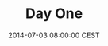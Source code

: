 ---
layout: post
title:  Day One
date:   2014-07-03 08:00:00 CEST
timezone: CEST
locations: ["St Jean Pied de Port, France",
            "Roncesvalles, Spain"]
polyline: ugmfGtwpFlE`EsDfFqBvHzAfLn@pC`A~@vEMpDYrBZxAfA~AxD`DzJxAxDnAxA~BHvEOrCJvD~AxB|AhNhOnChD~CV~M|GtChEtARz@rAbAlGZhDjCvFvAhBtEzCrCtA`CH`CEzC_ApBL|@n@jDfDjG`GnBlAhBOrAP~@tAbAhIhBtBdBGdAu@hA_AtCO`Gd@vF|@lDxDrFrBpDn@tB`AjTxF`FaBxDaAlCFfJv@nDt@nBx@l@v@`AjEpB~EtBn@hEdB|BpCdBtMlGnIxAx@d@~@lAbDvBpGp@vDZdABrArBhBjCfCjDjGhCxBvDlCnC~GlCfIlC|C~@f@dEJdBP`@p@n@dGnAhCl@l@fCEtAB~BfChGxEj@|A}BnFDv@^B~C}AtAy@XRLlCyAm@c@HG`@J\lC|@|E`EhDxA~@`AlAfE~@bEhBfDhEjC~@dC`@FvB_Cx@[|An@p@_@bA@x@jA~@@rAVbCtB|GlBrAo@n@JzH|F|FLbAdB\pA|@TrCeAvDdAzAOnCyAlCe@tDZdBn@nBvBfBX~@tAxBlAnBx@hErErBxAvCVzDNnA?fAn@pBjBnCIxDu@hBbA^?b@wAx@yG|D_E|AQjBxAdD}@xAw@dAcB`@e@x@PdGnC`A|BpA^~BzAhC`CrAAxABdFbDd@nAb@lBfBp@~DmAjBBb@~@MfClA|EbBbDpBtB`C~BbCA|@p@nAdEThD`A`DLnC~@jBtD`Cn@l@\QVaBdA|@fAlBjBFbA?d@n@r@nDvArCrANjAxCLzA^tAdDvAv@l@F|Ac@xBL|A^p@Z[AsAh@}A`@K|@|AlCfE|A|AfBZ|AG~DbAzD|Br@pBVhCdAz@rCe@ZDGj@aBVmBGcAoAs@_CoAcAoAOsAd@aMy@}@x@D`@l@Sv@U`Dv@pHzE`F~En@zAKzF?|Dr@`@|B_Bx@S`@hATtChBvEjA?pBz@hBtEfCdC|AdBpD|FrBhDWrE_@dD^VjEqEz@h@bA`BVEB{@S{Bf@wBk@eFlA_ETqFjA{CfAcAlCaBfA{DZcBo@k@s@s@T}@fB}@XL_@hCt@bA~@XFt@eBzBIbBd@fBS|@eCr@aB`CStCd@vCSdC[hFTj@HgD`AcHNiCf@u@nBc@|Bu@~AaIjBkChAw@?mAcAaDj@oBn@kBxEaHhFyEh@E`Fh@^K^kG_@gEB}@fAuBzEcGjHcIpBcBhHaAnDgAdAiAdBmGzHcKn@SbEJ`HtA~CQtBx@xAzDhAr@`@bBStARDd@oBBsCZiAvB_C`AeAUo@oCPMC
elevation: [{"e":167,"l":{"lat":43.16299,"lng":-1.2378699999999299}},{"e":163,"l":{"lat":43.16284791822814,"lng":-1.2399844276121712}},{"e":178,"l":{"lat":43.16309382185051,"lng":-1.2431093636586183}},{"e":186,"l":{"lat":43.16135538327035,"lng":-1.2446622933208573}},{"e":192,"l":{"lat":43.1591528473114,"lng":-1.2455088619815342}},{"e":185,"l":{"lat":43.15785580973781,"lng":-1.248385330138376}},{"e":177,"l":{"lat":43.15566581492068,"lng":-1.2492193194780157}},{"e":177,"l":{"lat":43.15334247126552,"lng":-1.2501641620526698}},{"e":182,"l":{"lat":43.15138672664996,"lng":-1.2522262868520784}},{"e":189,"l":{"lat":43.14930443818096,"lng":-1.2537993342815525}},{"e":193,"l":{"lat":43.14704043068386,"lng":-1.255146330102889}},{"e":198,"l":{"lat":43.14528989413694,"lng":-1.2572766060263803}},{"e":191,"l":{"lat":43.14420595609033,"lng":-1.260241007814102}},{"e":193,"l":{"lat":43.14207089451215,"lng":-1.2618929942817658}},{"e":207,"l":{"lat":43.13964621055997,"lng":-1.261672395357209}},{"e":203,"l":{"lat":43.13755732868601,"lng":-1.2633798191907317}},{"e":235,"l":{"lat":43.13532694273015,"lng":-1.2644785122822668}},{"e":219,"l":{"lat":43.13405104102538,"lng":-1.2671438070955219}},{"e":222,"l":{"lat":43.13170744417314,"lng":-1.2665051835496115}},{"e":228,"l":{"lat":43.12933970203542,"lng":-1.2672396326265698}},{"e":226,"l":{"lat":43.12710904935685,"lng":-1.268563515667438}},{"e":221,"l":{"lat":43.12474272840677,"lng":-1.269497821033383}},{"e":234,"l":{"lat":43.1223614379395,"lng":-1.2701535421633707}},{"e":241,"l":{"lat":43.11996644920895,"lng":-1.269484002920649}},{"e":247,"l":{"lat":43.11752310284333,"lng":-1.2699347307562903}},{"e":238,"l":{"lat":43.11583357498908,"lng":-1.272074910352103}},{"e":264,"l":{"lat":43.11375588153803,"lng":-1.2736554088164667}},{"e":260,"l":{"lat":43.1127284672955,"lng":-1.2766067970761696}},{"e":271,"l":{"lat":43.11083883743891,"lng":-1.278737221578922}},{"e":256,"l":{"lat":43.10960863857039,"lng":-1.2816538140242528}},{"e":262,"l":{"lat":43.108040259535,"lng":-1.2840219225563487}},{"e":293,"l":{"lat":43.10617742007774,"lng":-1.2861821026451707}},{"e":302,"l":{"lat":43.10461317446933,"lng":-1.2886994389450592}},{"e":304,"l":{"lat":43.10279783959496,"lng":-1.290711343277394}},{"e":318,"l":{"lat":43.10119022875092,"lng":-1.2924858562853387}},{"e":312,"l":{"lat":43.09909730375254,"lng":-1.2937378669201962}},{"e":308,"l":{"lat":43.09743279807923,"lng":-1.29578389729204}},{"e":304,"l":{"lat":43.09662556481893,"lng":-1.296361194454903}},{"e":323,"l":{"lat":43.09620830312677,"lng":-1.297560221812546}},{"e":340,"l":{"lat":43.09405699067906,"lng":-1.2991793538756156}},{"e":365,"l":{"lat":43.09276576357219,"lng":-1.302015772261484}},{"e":375,"l":{"lat":43.09082242925292,"lng":-1.3031272559634317}},{"e":388,"l":{"lat":43.08860110047156,"lng":-1.3032411142216915}},{"e":402,"l":{"lat":43.08631729890432,"lng":-1.3044179634789543}},{"e":407,"l":{"lat":43.08411202661487,"lng":-1.3054015402067307}},{"e":417,"l":{"lat":43.08203264978802,"lng":-1.3066045437475395}},{"e":408,"l":{"lat":43.07965709473026,"lng":-1.306573183879209}},{"e":382,"l":{"lat":43.07727977826669,"lng":-1.3061377516843322}},{"e":411,"l":{"lat":43.07515485655286,"lng":-1.3076886993446806}},{"e":431,"l":{"lat":43.07305300471018,"lng":-1.3094083595718757}},{"e":435,"l":{"lat":43.07064580223603,"lng":-1.3098899999999958}},{"e":455,"l":{"lat":43.06835505170553,"lng":-1.3104501753241493}},{"e":449,"l":{"lat":43.06686850346448,"lng":-1.3089299622083672}},{"e":471,"l":{"lat":43.06478155926391,"lng":-1.3081994975439102}},{"e":451,"l":{"lat":43.06261133943401,"lng":-1.307153693352916}},{"e":464,"l":{"lat":43.06051341044906,"lng":-1.308730050012855}},{"e":489,"l":{"lat":43.05827977021614,"lng":-1.3098726887249086}},{"e":502,"l":{"lat":43.05637942908865,"lng":-1.3116469548181158}},{"e":512,"l":{"lat":43.05478471354155,"lng":-1.3126581276457046}},{"e":521,"l":{"lat":43.053164581294,"lng":-1.3151211835802314}},{"e":541,"l":{"lat":43.05139204187517,"lng":-1.3169360449517171}},{"e":560,"l":{"lat":43.05034059627867,"lng":-1.3198181476952868}},{"e":571,"l":{"lat":43.048505234446,"lng":-1.3207308923942946}},{"e":589,"l":{"lat":43.04677185772231,"lng":-1.322562331605127}},{"e":597,"l":{"lat":43.04515691143464,"lng":-1.3247066990805934}},{"e":612,"l":{"lat":43.04432643920011,"lng":-1.3264995610057895}},{"e":629,"l":{"lat":43.04268847547229,"lng":-1.327531525667382}},{"e":637,"l":{"lat":43.04033686227283,"lng":-1.3283160407393098}},{"e":658,"l":{"lat":43.03865139414554,"lng":-1.3303415737296973}},{"e":660,"l":{"lat":43.03942999410567,"lng":-1.330006938688939}},{"e":677,"l":{"lat":43.04157535543766,"lng":-1.3291678009489942}},{"e":682,"l":{"lat":43.04298488177053,"lng":-1.329261203430292}},{"e":705,"l":{"lat":43.04072114301875,"lng":-1.330469769715478}},{"e":734,"l":{"lat":43.03919959985571,"lng":-1.3328015603862013}},{"e":735,"l":{"lat":43.03805192474578,"lng":-1.3339806637022775}},{"e":766,"l":{"lat":43.03662015057199,"lng":-1.3363062372704917}},{"e":791,"l":{"lat":43.03482002703183,"lng":-1.338502099596326}},{"e":812,"l":{"lat":43.03314983493544,"lng":-1.3409368718565702}},{"e":833,"l":{"lat":43.03251000602538,"lng":-1.3420879430208288}},{"e":855,"l":{"lat":43.03136283985626,"lng":-1.3409451557326975}},{"e":866,"l":{"lat":43.0310903123013,"lng":-1.3377534291744269}},{"e":888,"l":{"lat":43.02941334263186,"lng":-1.3354642798109353}},{"e":900,"l":{"lat":43.0289299378853,"lng":-1.3338184796152746}},{"e":928,"l":{"lat":43.02887773751181,"lng":-1.3363351406273978}},{"e":931,"l":{"lat":43.03011596815774,"lng":-1.3386561282177354}},{"e":943,"l":{"lat":43.03004052700639,"lng":-1.3409248410550845}},{"e":962,"l":{"lat":43.02911153385223,"lng":-1.3380640640324373}},{"e":985,"l":{"lat":43.02754518589179,"lng":-1.3358474611352449}},{"e":993,"l":{"lat":43.02687870175617,"lng":-1.3331995779141153}},{"e":1013,"l":{"lat":43.0251049790666,"lng":-1.3308901878665438}},{"e":1040,"l":{"lat":43.02292446584411,"lng":-1.3301861421963395}},{"e":1040,"l":{"lat":43.0224970854333,"lng":-1.3270738262597206}},{"e":1059,"l":{"lat":43.02059809159203,"lng":-1.3249183262834094}},{"e":1057,"l":{"lat":43.01842186918721,"lng":-1.3235233651715816}},{"e":1045,"l":{"lat":43.01640968568914,"lng":-1.321964454094541}},{"e":1019,"l":{"lat":43.01472182988095,"lng":-1.3195518617136486}},{"e":999,"l":{"lat":43.0123347879856,"lng":-1.3196569960298348}},{"e":979,"l":{"lat":43.01019356717659,"lng":-1.3206827736019022}},{"e":961,"l":{"lat":43.00932240645034,"lng":-1.32081993120903}},{"e":947,"l":{"lat":43.00915999999999,"lng":-1.3193099999999731}}]
mileage: 17.08
---